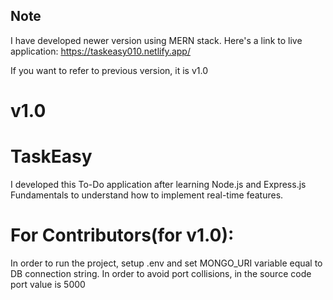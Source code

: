 ## Note
I have developed newer version using MERN stack. 
Here's a link to live application: https://taskeasy010.netlify.app/

If you want to refer to previous version, it is v1.0
# v1.0
# TaskEasy
I developed this To-Do application after learning Node.js and Express.js Fundamentals to understand how to implement real-time features.

# For Contributors(for v1.0):
In order to run the project, setup .env and set MONGO_URI variable equal to DB connection string.
In order to avoid port collisions, in the source code port value is 5000
